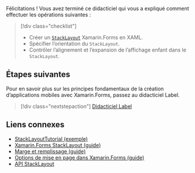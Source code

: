 Félicitations ! Vous avez terminé ce didacticiel qui vous a expliqué comment effectuer les opérations suivantes :

> [!div class="checklist"]
> - Créer un [`StackLayout`](xref:Xamarin.Forms.StackLayout) Xamarin.Forms en XAML.
> - Spécifier l’orientation du `StackLayout`.
> - Contrôler l’alignement et l’expansion de l’affichage enfant dans le `StackLayout`.

## <a name="next-steps"></a>Étapes suivantes

Pour en savoir plus sur les principes fondamentaux de la création d’applications mobiles avec Xamarin.Forms, passez au didacticiel Label.

> [!div class="nextstepaction"]
> [Didacticiel Label](~/get-started/tutorials/label/index.yml)

## <a name="related-links"></a>Liens connexes

- [StackLayoutTutorial (exemple)](https://developer.xamarin.com/samples/xamarin-forms/GetStarted/Tutorials/StackLayoutTutorial)
- [Xamarin.Forms StackLayout (guide)](~/xamarin-forms/user-interface/layouts/stack-layout.md)
- [Marge et remplissage (guide)](~/xamarin-forms/user-interface/layouts/margin-and-padding.md)
- [Options de mise en page dans Xamarin.Forms (guide)](~/xamarin-forms/user-interface/layouts/layout-options.md)
- [API StackLayout](xref:Xamarin.Forms.StackLayout)
